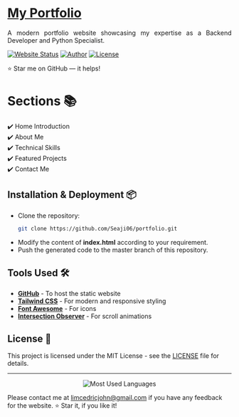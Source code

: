 # <a href="#" target="_blank">My Portfolio</a>
<p align="justify">A modern portfolio website showcasing my expertise as a Backend Developer and Python Specialist.</p>

[![Website Status](https://img.shields.io/badge/Website%20Status-Online-green)]()
[![Author](https://img.shields.io/badge/Author-Cedric%20John-purple.svg)](https://github.com/Seaji06)
<a href="LICENSE"><img alt="License" src="http://img.shields.io/:license-mit-blue.svg?style=flat-square?style=flat-square" /></a>

:star: Star me on GitHub — it helps!

# Sections 📚

✔️ Home Introduction\
✔️ About Me\
✔️ Technical Skills\
✔️ Featured Projects\
✔️ Contact Me

## Installation & Deployment 📦
- Clone the repository:
  ```bash
  git clone https://github.com/Seaji06/portfolio.git
  ```
- Modify the content of <b>index.html</b> according to your requirement.
- Push the generated code to the master branch of this repository.

## Tools Used 🛠️
* [<b>GitHub</b>](https://github.com/) - To host the static website
* [<b>Tailwind CSS</b>](https://tailwindcss.com/) - For modern and responsive styling
* [<b>Font Awesome</b>](https://fontawesome.com/) - For icons
* [<b>Intersection Observer</b>](https://developer.mozilla.org/en-US/docs/Web/API/Intersection_Observer_API) - For scroll animations

## License 📄
This project is licensed under the MIT License - see the [LICENSE](./LICENSE) file for details.

---

<div align="center">
  <img src="https://github-readme-stats.vercel.app/api/top-langs?username=Seaji06&show_icons=true&locale=en&layout=compact&theme=dark" alt="Most Used Languages">
</div>

Please contact me at limcedricjohn@gmail.com if you have any feedback for the website. :star: Star it, if you like it!
